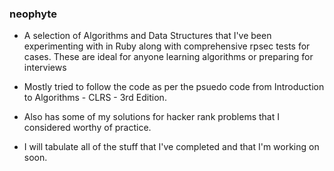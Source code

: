 ### neophyte

- A selection of Algorithms and Data Structures that I've been experimenting with in Ruby along with comprehensive rpsec tests for cases. These are ideal for anyone learning algorithms or preparing for interviews

- Mostly tried to follow the code as per the psuedo code from Introduction to Algorithms - CLRS - 3rd Edition.

- Also has some of my solutions for hacker rank problems that I considered worthy of practice.

- I will tabulate all of the stuff that I've completed and that I'm working on soon.